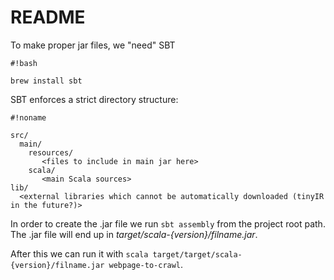 # README #

To make proper jar files, we "need" SBT 
```
#!bash

brew install sbt
```
SBT enforces a strict directory structure:

```
#!noname

src/
  main/
    resources/
       <files to include in main jar here>
    scala/
       <main Scala sources>
lib/
  <external libraries which cannot be automatically downloaded (tinyIR in the future?)>
```

In order to create the .jar file we run `sbt assembly` from the project root path. The .jar file will end up in *target/scala-{version}/filname.jar*. 

After this we can run it with `scala target/target/scala-{version}/filname.jar webpage-to-crawl`.